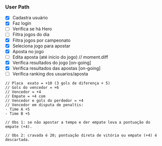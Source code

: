 ### User Path

- [x] Cadastra usuário
- [x] Faz login
- [ ] Verifica se há Hero
- [ ] Filtra jogos do dia 
- [x] Filtra jogos por campeonato
- [x] Seleciona jogo para apostar
- [x] Aposta no jogo 
- [ ] Edita aposta (até inicio do jogo) // moment.diff
- [x] Verifica resultados do jogo [on-going]
- [x] Verifica resultados das apostas [on-going]
- [ ] Verifica ranking dos usuarios/aposta 

````
// Placa  exato = +10 (3 gols de diferença + 5)
// Gols do vencedor = +6
// Vencedor = +4
// Empate = +4 com
// Vencedor e gols do perdedor = +4
// Vencedor em disputa de penaltis: 
- Time A +5
- Time B +5

// Obs 1: se não apostar a tempo e der empate leva a pontuação do empate (+4).

// Obs 2: cravada é 20; pontuação direta de vitória ou empate (+4) é descartada.
````